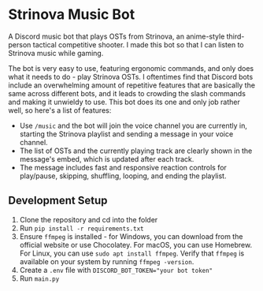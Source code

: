 # Strinova Music Bot
A Discord music bot that plays OSTs from Strinova, an anime-style third-person tactical competitive shooter. I made this bot so that I can listen to Strinova music while gaming.

The bot is very easy to use, featuring ergonomic commands, and only does what it needs to do - play Strinova OSTs. I oftentimes find that Discord bots include an overwhelming amount of repetitive features that are basically the same across different bots, and it leads to crowding the slash commands and making it unwieldy to use. This bot does its one and only job rather well, so here's a list of features:
- Use `/music` and the bot will join the voice channel you are currently in, starting the Strinova playlist and sending a message in your voice channel.
- The list of OSTs and the currently playing track are clearly shown in the message's embed, which is updated after each track.
- The message includes fast and responsive reaction controls for play/pause, skipping, shuffling, looping, and ending the playlist.

## Development Setup

1. Clone the repository and cd into the folder
2. Run `pip install -r requirements.txt`
3. Ensure `ffmpeg` is installed - for Windows, you can download from the official website or use Chocolatey. For macOS, you can use Homebrew. For Linux, you can use `sudo apt install ffmpeg`. Verify that `ffmpeg` is available on your system by running `ffmpeg -version`.
4. Create a `.env` file with `DISCORD_BOT_TOKEN="your bot token"`
5. Run `main.py`
